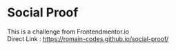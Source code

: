 # Social Proof

This is a challenge from Frontendmentor.io <br/>
Direct Link : https://romain-codes.github.io/social-proof/
